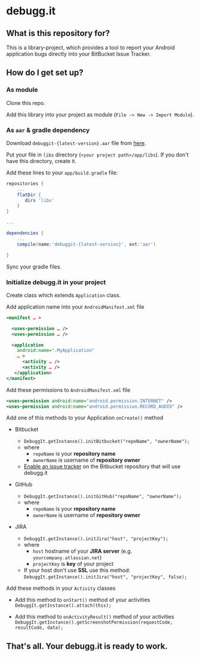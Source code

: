 # debugg.it #

## What is this repository for? ##

This is a library-project, which provides a tool to report your Android application bugs directly into your BitBucket Issue Tracker.

## How do I get set up? ##

### As module ###

Clone this repo.

Add this library into your project as module (`File -> New -> Import Module`).

### As `aar` & gradle dependency ###

Download `debuggit-{latest-version}.aar` file from [here](http://debugg.it/downloads/debuggit-v.0.5.1.aar).

Put your file in `libs` directory (`<your project path>/app/libs`). If you don't have this directory, create it.

Add these lines to your `app/build.gradle` file:
```groovy
repositories {
    ...
    flatDir {
       dirs 'libs'
    }
}

...

dependencies {
    ...
    compile(name:'debuggit-{latest-version}', ext:'aar')

}

```

Sync your gradle files.

### Initialize debugg.it in your project ###

Create class which extends `Application` class.

Add application name into your `AndroidManifest.xml` file

```xml
<manifest … >

  <uses-permission … />
  <uses-permission … />

  <application
    android:name=".MyApplication"
    … >
      <activity … />
      <activity … />
   </application>
</manifest>
```

Add these permissions to `AndroidManifest.xml` file

```xml
<uses-permission android:name="android.permission.INTERNET" />
<uses-permission android:name="android.permission.RECORD_AUDIO" />
```

Add one of this methods to your Application `onCreate()` method

+ Bitbucket
    * `DebuggIt.getInstance().initBitbucket("repoName", "ownerName");`
    * where
        * `repoName` is your **repository name**
        * `ownerName` is username of **repository owner**
    * [Enable an issue tracker](https://confluence.atlassian.com/bitbucket/enable-an-issue-tracker-223216498.html) on the Bitbucket repository that will use debugg.it

+ GitHub
    * `DebuggIt.getInstance().initGitHub("repoName", "ownerName");`
    * where
        * `repoName` is your **repository name**
        * `ownerName` is username of **repository owner**

+ JIRA
    * `DebuggIt.getInstance().initJira("host", "projectKey");`
    * where
        * `host` hostname of your **JIRA server** (e.g. `yourcompany.atlassian.net`)
        * `projectKey` is **key** of your project
    * If your host don't use **SSL** use this method:
      `DebuggIt.getInstance().initJira("host", "projectKey", false);`

Add these methods in your `Activity` classes

* Add this method to `onStart()` method of your activities 
  `DebuggIt.getInstance().attach(this);`

* Add this method to `onActivityResult()` method of your activities
  `DebuggIt.getInstance().getScreenshotPermission(requestCode, resultCode, data);`

## That's all. Your debugg.it is ready to work. ##